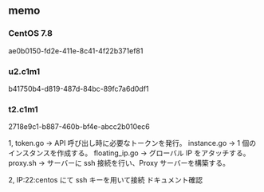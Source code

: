 ## memo

### CentOS 7.8

ae0b0150-fd2e-411e-8c41-4f22b371ef81

### u2.c1m1

b41750b4-d819-487d-84bc-89fc7a6d0df1

### t2.c1m1

2718e9c1-b887-460b-bf4e-abcc2b010ec6

1,
token.go -> API 呼び出し時に必要なトークンを発行。
instance.go -> 1 個のインスタンスを作成する。
floating_ip.go -> グローバル IP をアタッチする。
proxy.sh -> サーバーに ssh 接続を行い、Proxy サーバーを構築する。

2,
IP:22:centos にて ssh キーを用いて接続
ドキュメント確認
